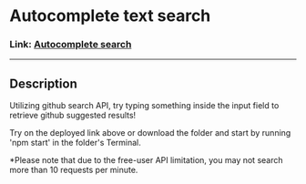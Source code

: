 # Autocomplete text search

### Link: [Autocomplete search](https://ewenlke.github.io/autocomplete-assignment/)

---

## Description

Utilizing github search API, try typing something inside the input field to retrieve github suggested results!

Try on the deployed link above or download the folder and start by running 'npm start' in the folder's Terminal. 

*Please note that due to the free-user API limitation, you may not search more than 10 requests per minute.
